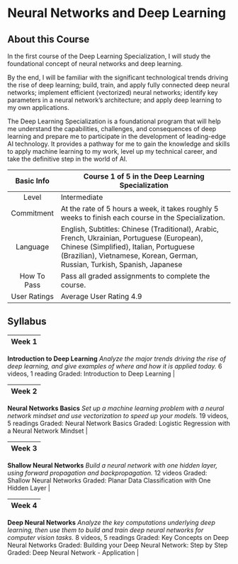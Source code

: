 # Neural Networks and Deep Learning

## About this Course
In the first course of the Deep Learning Specialization, I will study the foundational concept of neural networks and deep learning.

By the end, I will be familiar with the significant technological trends driving the rise of deep learning; build, train, and apply fully connected deep neural networks; implement efficient (vectorized) neural networks; identify key parameters in a neural network’s architecture; and apply deep learning to my own applications.

The Deep Learning Specialization is a foundational program that will help me understand the capabilities, challenges, and consequences of deep learning and prepare me to participate in the development of leading-edge AI technology. It provides a pathway for me to gain the knowledge and skills to apply machine learning to my work, level up my technical career, and take the definitive step in the world of AI.

Basic Info | Course 1 of 5 in the Deep Learning Specialization |
|:---:|---|
Level | Intermediate |
Commitment | At the rate of 5 hours a week, it takes roughly 5 weeks to finish each course in the Specialization. |
Language | English, Subtitles: Chinese (Traditional), Arabic, French, Ukrainian, Portuguese (European), Chinese (Simplified), Italian, Portuguese (Brazilian), Vietnamese, Korean, German, Russian, Turkish, Spanish, Japanese |
How To Pass | Pass all graded assignments to complete the course. |
User Ratings | Average User Rating 4.9 |

## Syllabus

Week 1 |
| :---: |
**Introduction to Deep Learning**
*Analyze the major trends driving the rise of deep learning, and give examples of where and how it is applied today.*
6 videos, 1 reading
Graded: Introduction to Deep Learning |

Week 2 |
| :---: |
**Neural Networks Basics**
*Set up a machine learning problem with a neural network mindset and use vectorization to speed up your models.*
19 videos, 5 readings
Graded: Neural Network Basics
Graded: Logistic Regression with a Neural Network Mindset |

Week 3 |
| :---: |
**Shallow Neural Networks**
*Build a neural network with one hidden layer, using forward propagation and backpropagation.*
12 videos
Graded: Shallow Neural Networks
Graded: Planar Data Classification with One Hidden Layer |

Week 4 |
| :---: |
**Deep Neural Networks**
*Analyze the key computations underlying deep learning, then use them to build and train deep neural networks for computer vision tasks.*
8 videos, 5 readings
Graded: Key Concepts on Deep Neural Networks
Graded: Building your Deep Neural Network: Step by Step
Graded: Deep Neural Network - Application |
